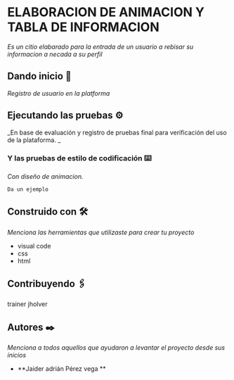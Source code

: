 # ELABORACION DE ANIMACION Y TABLA DE INFORMACION

_Es un citio elabarado para la entrada de un usuario a rebisar su informacion a necada a su perfil_

## Dando inicio  🚀

_Registro de usuario en la platforma_


## Ejecutando las pruebas ⚙️

_En base de evaluación y registro de pruebas final para verificación del uso de la plataforma.    _


### Y las pruebas de estilo de codificación ⌨️

_Con diseño de animacion._

```
Da un ejemplo
```

## Construido con 🛠️

_Menciona las herramientas que utilizaste para crear tu proyecto_
 
 * visual code
 * css
 * html
   


## Contribuyendo 🖇️

trainer jholver


## Autores ✒️

_Menciona a todos aquellos que ayudaron a levantar el proyecto desde sus inicios_

* **Jaider adrián Pérez vega ** 

